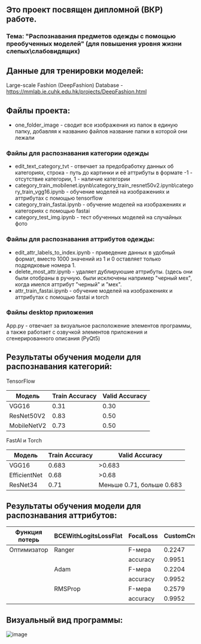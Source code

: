 ## Это проект посвящен дипломной (ВКР) работе.
### Тема: "Распознавания предметов одежды с помощью преобученных моделей" (для повышения уровня жизни слепых\слабовидящих)

## Данные для тренировки моделей:
Large-scale Fashion (DeepFashion) Database - https://mmlab.ie.cuhk.edu.hk/projects/DeepFashion.html

## Файлы проекта:
+ one_folder_image - сводит все изображения из папок в единую папку, добавляя к названию файлов название папки в которой они лежали

### Файлы для распознавания категории одежды
+ edit_text_category_tvt - отвечает за предобработку данных об категориях, строка - путь до картинки и её аттрибуты в формате -1 - отсутствие категории, 1 - наличие категории
+ category_train_mobilenet.ipynb\category_train_resnet50v2.ipynb\category_train_vgg16.ipynb - обучение моделей на изображениях и аттрибутах с помощью tensorflow
+ category_train_fastai.ipynb - обучение моделей на изображениях и категориях с помощью fastai
+ category_test_img.ipynb - тест обученных моделей на случайных фото

### Файлы для распознавания аттрибутов одежды:
+ edit_attr_labels_to_index.ipynb - приведение данных в удобный формат, вместо 1000 значений из 1 и 0 оставляет только подрядковые номера 1.
+ delete_most_attr.ipynb - удаляет дублируюшие аттрибуты. (здесь они были отобраны в ручную. были исключены например "черный мех", когда имелся аттрибут "черный" и "мех".
+ attr_train_fastai.ipynb - обучение моделей на изображениях и аттрибутах с помощью fastai и torch

### Файлы desktop приложения
App.py - отвечает за визуальное расположение элементов программы, а также работает с озвучкой элементов приложения и сгенерированного описания (PyQt5)

## Результаты обучения модели для распознавания категорий:
TensorFlow

| Модель          | Train Accuracy | Valid Accuracy |
|------------------|----------------|-----------------|
| VGG16            | 0.31          | 0.30           |
| ResNet50V2       | 0.83          | 0.50           |
| MobileNetV2      | 0.73          | 0.50           |

FastAI и Torch

| Модель               | Train Accuracy         | Valid Accuracy                         |
|---------------------|------------------------|----------------------------------------|
| VGG16               | 0.683                  | >0.683                                 |
| EfficientNet        | 0.68                   | >0.68                                  |
| ResNet34            | 0.71                   | Меньше 0.71, больше 0.683             |

## Результаты обучения модели для распознавания аттрибутов:
| Функция потерь                | BCEWithLogitsLossFlat | FocalLoss | CustomCrossEntropyLoss | CustomLabelSmoothing |
|-------------------------------|-----------------------|-----------|------------------------|-----------------------|
|Оптимизатор|Ranger| F-мера                       | 0.2247                | 0.1317    | 0.1351                 | 0.1699                |
||| accuracy                     | 0.9951                | 0.8626    | 0.8586                 | 0.9952                |
||Adam| F-мера                       | 0.2204                | 0.1877    | 0.1885                 | 0.1605                |
||| accuracy                     | 0.9952                | 0.9107    | 0.9121                 | 0.9952                |
||RMSProp| F-мера                       | 0.2579                | 0.2041    | 0.2032                 | 0.2108                |
||| accuracy                     | 0.9952                | 0.9224    | 0.9214                 | 0.9952                

## Визуальный вид программы:
![image](https://github.com/Wind421/Diploma---Neuro-Fashion-App/assets/87717691/1803eae5-7828-4841-9890-bdcaa98b0585)
